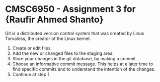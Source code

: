 # CMSC6950 - Assignment 3 for {Raufir Ahmed Shanto}

Git is a distributed version control system that was created by
Linus Torvaldss, the creator of the Linux kernel.

1. Create or edit files.
2. Add the new or changed files to the staging area.
3. Store your changes in the git database, by making a commit.
4. Choose an informative commit message. This helps at a later time to find
   specific commits and to understand the intention of the changes.
5. Continue at step 1. 